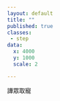 ```yaml
---
layout: default
title: ""
published: true
classes:
 - step
data:
  x: 4000
  y: 1000
  scale: 2

---
```


譁眾取寵

